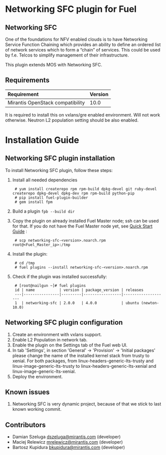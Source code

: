 Networking SFC plugin for Fuel
==============================

Networking SFC
--------------

One of the foundations for NFV enabled clouds is to have
Networking Service Function Chaining which provides an
ability to define an ordered list of network services
which to form a “chain” of services. This could be used
by f.e. Telcos to simplify management of their infrastructure.

This plugin extends MOS with Networking SFC.

Requirements
------------

| Requirement                      | Version |
|:---------------------------------|:--------|
| Mirantis OpenStack compatibility |   10.0  |

It is required to install this on vxlans/gre enabled environment. Will not work otherwise.
Neutron L2 population setting should be also enabled.


Installation Guide
==================

Networking SFC plugin installation
----------------------------------

To install Networking SFC plugin, follow these steps:

1. Install all needed dependencies

        # yum install createrepo rpm rpm-build dpkg-devel git ruby-devel createrepo dpkg-devel dpkg-dev rpm rpm-build python-pip
        # pip install fuel-plugin-builder
        # gem install fpm

2. Build a plugin `fpb --build dir`

3. Copy the plugin on already installed Fuel Master node; ssh can be used for
    that. If you do not have the Fuel Master node yet, see
    [Quick Start Guide](https://software.mirantis.com/quick-start/) :

        # scp networking-sfc-<version>.noarch.rpm root@<Fuel_Master_ip>:/tmp

4. Install the plugin:

        # cd /tmp
        # fuel plugins --install networking-sfc-<version>.noarch.rpm

5. Check if the plugin was installed successfully:

        # [root@nailgun ~]# fuel plugins
        id | name           | version | package_version | releases
        ---|----------------|---------|-----------------|--------------------
        1  | networking-sfc | 2.0.0   | 4.0.0           | ubuntu (newton-10.0)

Networking SFC plugin configuration
-----------------------------------

1. Create an environment with vxlans support.
2. Enable L2 Population in network tab.
3. Enable the plugin on the Settings tab of the Fuel web UI.
4. In tab 'Settings', in section 'General' -> 'Provision' -> 'Initial packages' please change the name of the installed kernel stack from trusty to xenial. For both packages, from linux-headers-generic-lts-trusty and linux-image-generic-lts-trusty to linux-headers-generic-lts-xenial and linux-image-generic-lts-xenial.
5. Deploy the environment.

Known issues
------------

1. Networking SFC is very dynamic project, because of that we stick to last known working commit.

Contributors
------------

 * Damian Szeluga <dszeluga@mirantis.com> (developer)
 * Maciej Relewicz <mrelewicz@mirantis.com> (developer)
 * Bartosz Kupidura <bkupidura@mirantis.com> (developer)
